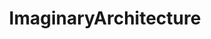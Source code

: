 ---
title: ImaginaryArchitecture
crosslinks:
- Serendipity
- ImaginaryMindscapes
- ImaginaryNecronomicon
- ImaginaryTemples
---